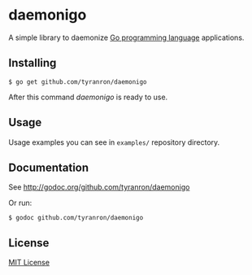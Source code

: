 daemonigo
=========

A simple library to daemonize [Go programming language](http://golang.org/)
applications.


## Installing

    $ go get github.com/tyranron/daemonigo

After this command *daemonigo* is ready to use.


## Usage
Usage examples you can see in `examples/` repository directory.


## Documentation

See http://godoc.org/github.com/tyranron/daemonigo

Or run:

    $ godoc github.com/tyranron/daemonigo


## License
[MIT License](LICENSE.md)
